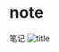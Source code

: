 # note
笔记
![title](https://raw.githubusercontent.com/pallcard/noteImg/blob/master/noteImg/2020/03/07/11120200307230755-1583594171386.jpg)